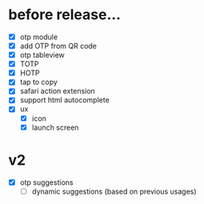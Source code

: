 # before release...

- [x] otp module
- [x] add OTP from QR code
- [x] otp tableview
- [x] TOTP
- [x] HOTP
- [x] tap to copy
- [x] safari action extension
- [x] support html autocomplete
- [x] ux
  - [x] icon
  - [x] launch screen

# v2

- [x] otp suggestions
  - [ ] dynamic suggestions (based on previous usages)
